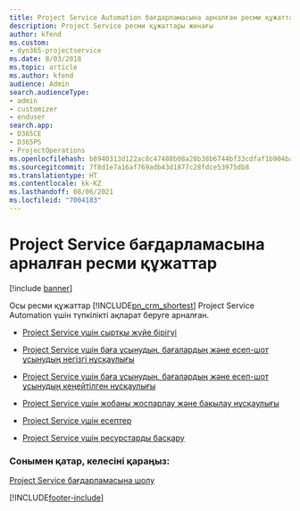 ```yaml
---
title: Project Service Automation бағдарламасына арналған ресми құжаттар
description: Project Service ресми құжаттары жинағы
author: kfend
ms.custom:
- dyn365-projectservice
ms.date: 8/03/2018
ms.topic: article
ms.author: kfend
audience: Admin
search.audienceType:
- admin
- customizer
- enduser
search.app:
- D365CE
- D365PS
- ProjectOperations
ms.openlocfilehash: b8940313d122ac8c47488b08a28b38b6744bf33cdfaf1b904ba184bd9956c369
ms.sourcegitcommit: 7f8d1e7a16af769adb43d1877c28fdce53975db8
ms.translationtype: HT
ms.contentlocale: kk-KZ
ms.lasthandoff: 08/06/2021
ms.locfileid: "7004183"
---
```

# <a name="white-papers-for-project-service"></a>Project Service бағдарламасына арналған ресми құжаттар

[!include [banner](../includes/psa-now-project-operations.md)]

Осы ресми құжаттар [!INCLUDE[pn_crm_shortest](../includes/pn-crm-shortest.md)] Project Service Automation үшін түпкілікті ақпарат беруге арналған.

-   [Project Service үшін сыртқы жүйе бірігуі](https://go.microsoft.com/fwlink/?LinkId=825445)

-   [Project Service үшін баға ұсынудың, бағалардың және есеп-шот ұсынудың негізгі нұсқаулығы](https://go.microsoft.com/fwlink/?LinkId=825241)

-   [Project Service үшін баға ұсынудың, бағалардың және есеп-шот ұсынудың кеңейтілген нұсқаулығы](https://go.microsoft.com/fwlink/?LinkId=825242)

-   [Project Service үшін жобаны жоспарлау және бақылау нұсқаулығы](https://go.microsoft.com/fwlink/?LinkId=825243)

-   [Project Service үшін есептер](https://go.microsoft.com/fwlink/?LinkId=825446)

-   [Project Service үшін ресурстарды басқару](https://go.microsoft.com/fwlink/?LinkId=825244)

### <a name="see-also"></a>Сонымен қатар, келесіні қараңыз:
 [Project Service бағдарламасына шолу](../psa/overview.md)


[!INCLUDE[footer-include](../includes/footer-banner.md)]